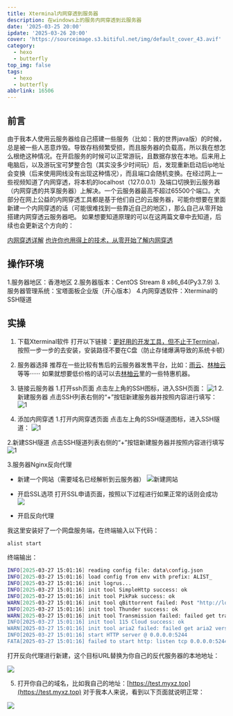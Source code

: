 ```yaml
---
title: Xterminal内网穿透到服务器
description: 在windows上的服务内网穿透到云服务器
date: '2025-03-25 20:00'
ipdate: '2025-03-26 20:00'
cover: 'https://sourceimage.s3.bitiful.net/img/default_cover_43.avif'
category:
  - hexo
  - butterfly
top_img: false
tags:
  - hexo
  - butterfly
abbrlink: 16506
---
```

## 前言
由于我本人使用云服务器给自己搭建一些服务（比如：我的世界java版）的时候，总是被一些人恶意炸毁。导致存档频繁受损，而且服务器的负载高，所以我在想怎么根绝这种情况。在开启服务的时候可以正常游玩，且数据存放在本地。后来用上电脑后，以及游玩宝可梦整合包（其实没多少时间玩）后，发现重新启动后ip地址会变换（后来使用网线没有出现这种情况），而且端口会随机变换。在经过网上一些视频知道了内网穿透，将本机的localhost（127.0.0.1）及端口切换到云服务器（内网穿透的共享服务器）上解决。一个云服务器最高不超过65500个端口。大部分在网上公益的内网穿透工具都是基于他们自己的云服务器，可能你想要在里面新建一个内网穿透的话（可能很难找到一些靠近自己的地区），那么自己从零开始搭建内网穿透云服务器吧。
如果想要知道原理的可以在这两篇文章中去知道，后续也会更新这个方向的：

[内网穿透详解](https://www.cnblogs.com/cyrus0w/p/13123504.html)
[也许你也用得上的技术，从零开始了解内网穿透](https://sspai.com/post/88937)

## 操作环境
1.服务器地区：香港地区
2.服务器版本：CentOS Stream 8 x86_64(Py3.7.9)
3.服务器管理系统：宝塔面板企业版（开心版本）
4.内网穿透软件：Xterminal的SSH隧道

## 实操

1. 下载Xterminal软件
打开以下链接：[更好用的开发工具，但不止于Terminal](https://www.xterminal.cn/)，按照一步一步的去安装，安装路径不要在C盘（防止存储爆满导致的系统卡顿）

2. 服务器选择
推荐在一些比较有售后的云服务器发售平台，比如：[雨云](https://app.rainyun.com/)、[林柚云](https://www.youvps.cn/)等等······
如果就想要低价格的话可以去[林柚云](https://www.youvps.cn/)里的一些特惠机器。

3. 链接云服务器
1.打开ssh页面
点击左上角的SSH图标，进入SSH页面：
![1](https://cdn.nlark.com/yuque/0/2024/png/181068/1717647325841-b21b71dd-aa2c-49ab-bb46-41c372814fb7.png?x-oss-process=image%2Fformat%2Cwebp)
2.新建服务器
点击SSH列表右侧的“+”按钮新建服务器并按照内容进行填写：
![1](https://sourceimage.s3.bitiful.net/post%2Fimg%2F16506%2F1.png)

4. 添加内网穿透
1.打开内网穿透页面
点击左上角的SSH隧道图标，进入SSH隧道：
![1](https://sourceimage.s3.bitiful.net/post%2Fimg%2F16506%2F2.png)

2.新建SSH隧道
点击SSH隧道列表右侧的“+”按钮新建服务器并按照内容进行填写
![1](https://sourceimage.s3.bitiful.net/post/img/16506/3.png?X-Amz-Algorithm=AWS4-HMAC-SHA256&X-Amz-Credential=X8fla5EwxMzIjQ0aDNQLjk44%2F20250326%2F%2Fs3%2Faws4_request&X-Amz-Date=20250326T132314Z&X-Amz-Expires=3600&X-Amz-SignedHeaders=host&x-id=GetObject&X-Amz-Signature=06b84117ea4e8abf5b888658255b26acc1f66554911b82a4b3a94a15803f8702)

3.服务器Nginx反向代理
- 新建一个网站（需要域名已经解析到云服务器）
![新建网站](add.png)

- 开启SSL选项
打开SSL申请页面，按照以下过程进行如果正常的话则会成功
![](https://sourceimage.s3.bitiful.net/post%2Fimg%2F16506%2F4.png)

- 开启反向代理

我这里安装好了一个网盘服务端，在终端输入以下代码：
``` BASH
alist start
```
终端输出：
``` BASH
INFO[2025-03-27 15:01:16] reading config file: data\config.json
INFO[2025-03-27 15:01:16] load config from env with prefix: ALIST_
INFO[2025-03-27 15:01:16] init logrus...
INFO[2025-03-27 15:01:16] init tool SimpleHttp success: ok
INFO[2025-03-27 15:01:16] init tool PikPak success: ok
WARN[2025-03-27 15:01:16] init tool qBittorrent failed: Post "http://localhost:8080/api/v2/auth/login": dial tcp 127.0.0.1:8080: connectex: No connection could be made because the target machine actively refused it.
INFO[2025-03-27 15:01:16] init tool Thunder success: ok
WARN[2025-03-27 15:01:16] init tool Transmission failed: failed get transmission version: can't get session values: 'session-get' rpc method failed: failed to execute HTTP request: Post "http://localhost:9091/transmission/rpc": dial tcp 127.0.0.1:9091: connectex: No connection could be made because the target machine actively refused it.
INFO[2025-03-27 15:01:16] init tool 115 Cloud success: ok
WARN[2025-03-27 15:01:16] init tool aria2 failed: failed get aria2 version: Post "http://localhost:6800/jsonrpc": dial tcp 127.0.0.1:6800: connectex: No connection could be made because the target machine actively refused it.
INFO[2025-03-27 15:01:16] start HTTP server @ 0.0.0.0:5244
FATA[2025-03-27 15:01:16] failed to start http: listen tcp 0.0.0.0:5244: bind: Only one usage of each socket address (protocol/network address/port) is normally permitted.
```

打开反向代理进行新建，这个目标URL替换为你自己的反代服务器的本地地址：

![](https://sourceimage.s3.bitiful.net/post%2Fimg%2F16506%2F5.png)

5. 打开你自己的域名，比如我自己的地址：[https://test.myxz.top](https://test.myxz.top)
对于我本人来说，看到以下页面就说明正常：

![](https://sourceimage.s3.bitiful.net/post%2Fimg%2F16506%2F6.png)